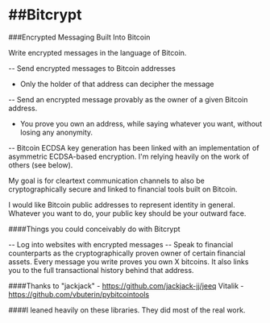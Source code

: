 ##Bitcrypt
========

###Encrypted Messaging Built Into Bitcoin

Write encrypted messages in the language of Bitcoin.

-- Send encrypted messages to Bitcoin addresses
  - Only the holder of that address can decipher the message
  
-- Send an encrypted message provably as the owner of a given Bitcoin address.
  - You prove you own an address, while saying whatever you want, without losing any anonymity.
  
-- Bitcoin ECDSA key generation has been linked with an implementation of asymmetric ECDSA-based encryption.  I'm relying heavily on the work of others (see below).

My goal is for cleartext communication channels to also be cryptographically secure and linked to financial tools built on Bitcoin.

I would like Bitcoin public addresses to represent identity in general.  Whatever you want to do, your public key 
should be your outward face.  

####Things you could conceivably do with Bitcrypt

-- Log into websites with encrypted messages
-- Speak to financial counterparts as the cryptographically proven owner of certain financial assets.  Every message you write proves you own X bitcoins.  It also links you to
the full transactional history behind that address.


####Thanks to
"jackjack" - https://github.com/jackjack-jj/jeeq
Vitalik - https://github.com/vbuterin/pybitcointools

####I leaned heavily on these libraries.  They did most of the real work.  
